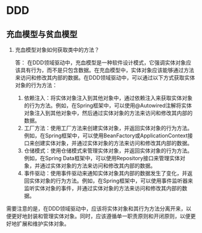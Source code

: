 # DDD

## 充血模型与贫血模型

1. 充血模型对象如何获取类中的方法？

   答： 在DDD领域驱动中，充血模型是一种软件设计模式，它强调实体对象应该具有行为，而不是只包含数据。在充血模型中，实体对象应该能够通过方法来访问和修改其内部的数据。在DDD领域驱动中，可以通过以下方式获取实体对象的行为方法：
    1. 依赖注入：将实体对象注入到其他对象中，通过依赖注入来获取实体对象的行为方法。例如，在Spring框架中，可以使用@Autowired注解将实体对象注入到其他对象中，然后通过实体对象的方法来访问和修改其内部的数据。
    2. 工厂方法：使用工厂方法来创建实体对象，并返回实体对象的行为方法。例如，在Spring框架中，可以使用BeanFactory或ApplicationContext接口来创建实体对象，并通过实体对象的方法来访问和修改其内部的数据。
    3. 仓储模式：使用仓储模式来管理实体对象，并返回实体对象的行为方法。例如，在Spring Data框架中，可以使用Repository接口来管理实体对象，并通过实体对象的方法来访问和修改其内部的数据。
    4. 事件驱动：使用事件驱动来通知实体对象其内部的数据发生了变化，并返回实体对象的行为方法。例如，在Spring框架中，可以使用事件监听器来监听实体对象的事件，并通过实体对象的方法来访问和修改其内部的数据。

需要注意的是，在DDD领域驱动中，应该将实体对象和其行为方法分离开来，以便更好地封装和管理实体对象。同时，应该遵循单一职责原则和开闭原则，以便更好地扩展和维护实体对象。